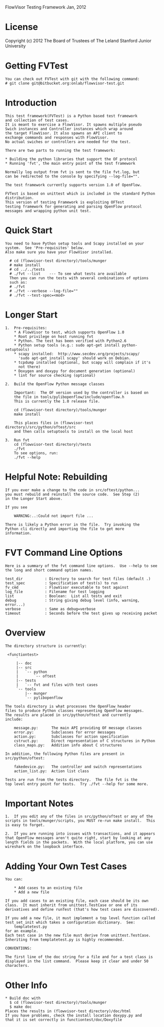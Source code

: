 FlowVisor Testing Framework
Jan, 2012

License
=======

Copyright (c) 2012 The Board of Trustees of The Leland Stanford
Junior University


Getting FVTest
==============

    You can check out FVTest with git with the following command:
    # git clone git@bitbucket.org:onlab/flowvisor-test.git

Introduction
============

    This test framework(FVTest) is a Python based test framework
    and collection of test cases.
    It is meant to exercise a FlowVisor. It spawns multiple pseudo
    Swich instances and Controller instances which wrap around
    the target FlowVisor. It also spawns an API client to
    exchange commands and responses with FlowVisor.
    No actual swiches or controllers are needed for the test.

    There are two parts to running the test framework:

    * Building the python libraries that support the OF protocol
    * Running 'fvt', the main entry point of the test framework

    Normally log output from fvt is sent to the file fvt.log, but
    can be redirected to the console by specifying --log-file="".

    The test framework currently supports version 1.0 of OpenFlow.

    FVTest is based on unittest which is included in the standard Python
    distribution.
    This version of testing Framework is exploiting OFTest
    testing framework for generating and parsing OpenFlow protocol
    messages and wrapping python unit test.

Quick Start
===========

    You need to have Python setup tools and Scapy installed on your
    system.  See 'Pre-requisites' below.
    Also make sure you have your FlowVisor installed.

      # cd (flowvisor-test directory)/tools/munger
      # make install
      # cd ../../tests
      # ./fvt --list    --- To see what tests are available
      Then you can run the tests with several conbinations of options
      such as:
      # ./fvt
      # ./fvt --verbose --log-file=""
      # ./fvt --test-spec=<mod>

Longer Start
============

    1.  Pre-requisites:
        * A FlowVisor to test, which supports OpenFlow 1.0
        * Root privilege on host running fvt
        * Python. The test has been verified with Python2.6
        * Python setup tools (e.g.: sudo apt-get install python-setuptools)
        * scapy installed:  http://www.secdev.org/projects/scapy/
          'sudo apt-get install scapy' should work on Debian.
        * tcpdump installed (optional, but scapy will complain if it's
          not there)
        * Doxygen and doxypy for document generation (optional)
        * lint for source checking (optional)

    2.  Build the OpenFlow Python message classes

        Important:  The OF version used by the controller is based on
        the file in tools/pylibopenflow/include/openflow.h
        This is currently the 1.0 release file.

        cd (flowvisor-test directory)/tools/munger
        make install

        This places files in (flowvisor-test directory)/src/python/oftest/src
        and then calls setuptools to install on the local host

    3.  Run fvt
        cd (flowvisor-test directory)/tests
        ./fvt
        To see options, run:
        ./fvt --help

Helpful Note: Rebuilding
========================

    If you ever make a change to the code in src/oftest/python...
    you must rebuild and reinstall the source code.  See Step (2)
    in the Longer Start above.

    If you see

        WARNING:..:Could not import file ...

    There is likely a Python error in the file.  Try invoking the
    Python cli directly and importing the file to get more
    information.

FVT Command Line Options
========================

    Here is a summary of the fvt command line options.  Use --help to see
    the long and short command option names.

    test_dir          : Directory to search for test files (default .)
    test_spec         : Specification of test(s) to run
    fv_cmd            : FlowVisor executable to test against
    log_file          : Filename for test logging
    list              : Boolean:  List all tests and exit
    debug             : String giving debug level (info, warning, error...)
    verbose           : Same as debug=verbose
    timeout           : Seconds before the test gives up receiving packet

Overview
========

    The directory structure is currently:

     <functiontest>
         `
         |-- doc
         |-- src
         |   `-- python
         |       `-- oftest
         |-- tests
         |   `-- fvt and files with test cases
         `-- tools
             |-- munger
             `-- pylibopenflow

    The tools directory is what processes the OpenFlow header
    files to produce Python classes representing OpenFlow messages.
    The results are placed in src/python/oftest and currently
    include:

        message.py:      The main API providing OF message classes
        error.py:        Subclasses for error messages
        action.py:       Subclasses for action specification
        cstruct.py:      Direct representation of C structures in Python
        class_maps.py:   Addition info about C structures

    In addition, the following Python files are present in
    src/python/oftest:

        fakedevice.py:   The controller and switch representations
        action_list.py:  Action list class

    Tests are run from the tests directory.  The file fvt is the
    top level entry point for tests.  Try ./fvt --help for some more.

Important Notes
===============

    1.  If you edit any of the files in src/python/oftest or any of the
    scripts in tools/munger/scripts, you MUST re-run make install.  This
    is easy to forget.

    2.  If you are running into issues with transactions, and it appears
    that OpenFlow messages aren't quite right, start by looking at any
    length fields in the packets.  With the local platform, you can use
    wireshark on the loopback interface.

Adding Your Own Test Cases
==========================

    You can:

        * Add cases to an existing file
        * Add a new file

    If you add cases to an existing file, each case should be its own
    class.  It must inherit from unittest.TestCase or one of its
    derivatives and define runTest (that's how test cases are discovered).

    If you add a new file, it must implement a top level function called
    test_set_init which takes a configuration dictionary.  See:
        templatetest.py
    for an example.
    Each test case in the new file must derive from unittest.TestCase.
    Inheriting from templatetest.py is highly recommended.

    CONVENTIONS:

    The first line of the doc string for a file and for a test class is
    displayed in the list command.  Please keep it clear and under 50
    characters.

Other Info
==========

    * Build doc with
      $ cd (flowvisor-test directory)/tools/munger
      $ make doc
    Places the results in (flowvisor-test directory)/doc/html
    If you have problems, check the install location doxypy.py and
    that it is set correctly in functiontest/doc/Doxyfile


